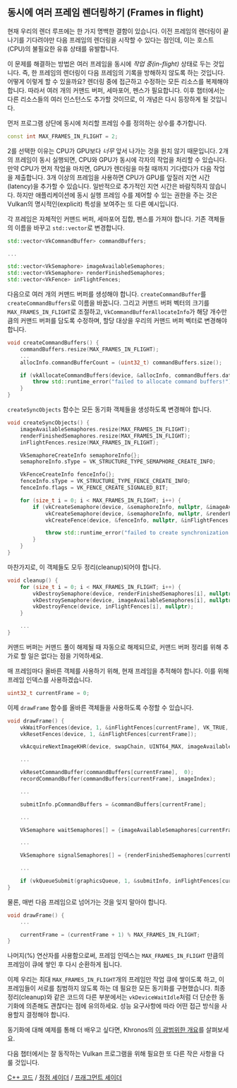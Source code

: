 ## 동시에 여러 프레임 렌더링하기 (Frames in flight)

현재 우리의 렌더 루프에는 한 가지 명백한 결함이 있습니다. 이전 프레임의 렌더링이 끝나기를 기다려야만 다음 프레임의 렌더링을 시작할 수 있다는 점인데, 이는 호스트(CPU)의 불필요한 유휴 상태를 유발합니다.

<!-- insert diagram showing our current render loop and the 'multi frame in flight' render loop -->

이 문제를 해결하는 방법은 여러 프레임을 동시에 *작업 중(in-flight)* 상태로 두는 것입니다. 즉, 한 프레임의 렌더링이 다음 프레임의 기록을 방해하지 않도록 하는 것입니다. 어떻게 이렇게 할 수 있을까요? 렌더링 중에 접근하고 수정하는 모든 리소스를 복제해야 합니다. 따라서 여러 개의 커맨드 버퍼, 세마포어, 펜스가 필요합니다. 이후 챕터에서는 다른 리소스들의 여러 인스턴스도 추가할 것이므로, 이 개념은 다시 등장하게 될 것입니다.

먼저 프로그램 상단에 동시에 처리할 프레임 수를 정의하는 상수를 추가합니다.

```c++
const int MAX_FRAMES_IN_FLIGHT = 2;
```

2를 선택한 이유는 CPU가 GPU보다 *너무* 앞서 나가는 것을 원치 않기 때문입니다. 2개의 프레임이 동시 실행되면, CPU와 GPU가 동시에 각자의 작업을 처리할 수 있습니다. 만약 CPU가 먼저 작업을 마치면, GPU가 렌더링을 마칠 때까지 기다렸다가 다음 작업을 제출합니다. 3개 이상의 프레임을 사용하면 CPU가 GPU를 앞질러 지연 시간(latency)을 추가할 수 있습니다. 일반적으로 추가적인 지연 시간은 바람직하지 않습니다. 하지만 애플리케이션에 동시 실행 프레임 수를 제어할 수 있는 권한을 주는 것은 Vulkan의 명시적인(explicit) 특성을 보여주는 또 다른 예시입니다.

각 프레임은 자체적인 커맨드 버퍼, 세마포어 집합, 펜스를 가져야 합니다. 기존 객체들의 이름을 바꾸고 `std::vector`로 변경합니다.

```c++
std::vector<VkCommandBuffer> commandBuffers;

...

std::vector<VkSemaphore> imageAvailableSemaphores;
std::vector<VkSemaphore> renderFinishedSemaphores;
std::vector<VkFence> inFlightFences;
```

다음으로 여러 개의 커맨드 버퍼를 생성해야 합니다. `createCommandBuffer`를 `createCommandBuffers`로 이름을 바꿉니다. 그리고 커맨드 버퍼 벡터의 크기를 `MAX_FRAMES_IN_FLIGHT`로 조절하고, `VkCommandBufferAllocateInfo`가 해당 개수만큼의 커맨드 버퍼를 담도록 수정하며, 할당 대상을 우리의 커맨드 버퍼 벡터로 변경해야 합니다.

```c++
void createCommandBuffers() {
    commandBuffers.resize(MAX_FRAMES_IN_FLIGHT);
    ...
    allocInfo.commandBufferCount = (uint32_t) commandBuffers.size();

    if (vkAllocateCommandBuffers(device, &allocInfo, commandBuffers.data()) != VK_SUCCESS) {
        throw std::runtime_error("failed to allocate command buffers!");
    }
}
```

`createSyncObjects` 함수는 모든 동기화 객체들을 생성하도록 변경해야 합니다.

```c++
void createSyncObjects() {
    imageAvailableSemaphores.resize(MAX_FRAMES_IN_FLIGHT);
    renderFinishedSemaphores.resize(MAX_FRAMES_IN_FLIGHT);
    inFlightFences.resize(MAX_FRAMES_IN_FLIGHT);

    VkSemaphoreCreateInfo semaphoreInfo{};
    semaphoreInfo.sType = VK_STRUCTURE_TYPE_SEMAPHORE_CREATE_INFO;

    VkFenceCreateInfo fenceInfo{};
    fenceInfo.sType = VK_STRUCTURE_TYPE_FENCE_CREATE_INFO;
    fenceInfo.flags = VK_FENCE_CREATE_SIGNALED_BIT;

    for (size_t i = 0; i < MAX_FRAMES_IN_FLIGHT; i++) {
        if (vkCreateSemaphore(device, &semaphoreInfo, nullptr, &imageAvailableSemaphores[i]) != VK_SUCCESS ||
            vkCreateSemaphore(device, &semaphoreInfo, nullptr, &renderFinishedSemaphores[i]) != VK_SUCCESS ||
            vkCreateFence(device, &fenceInfo, nullptr, &inFlightFences[i]) != VK_SUCCESS) {

            throw std::runtime_error("failed to create synchronization objects for a frame!");
        }
    }
}
```

마찬가지로, 이 객체들도 모두 정리(cleanup)되어야 합니다.

```c++
void cleanup() {
    for (size_t i = 0; i < MAX_FRAMES_IN_FLIGHT; i++) {
        vkDestroySemaphore(device, renderFinishedSemaphores[i], nullptr);
        vkDestroySemaphore(device, imageAvailableSemaphores[i], nullptr);
        vkDestroyFence(device, inFlightFences[i], nullptr);
    }

    ...
}
```

커맨드 버퍼는 커맨드 풀이 해제될 때 자동으로 해제되므로, 커맨드 버퍼 정리를 위해 추가로 할 일은 없다는 점을 기억하세요.

매 프레임마다 올바른 객체를 사용하기 위해, 현재 프레임을 추적해야 합니다. 이를 위해 프레임 인덱스를 사용하겠습니다.

```c++
uint32_t currentFrame = 0;
```

이제 `drawFrame` 함수를 올바른 객체들을 사용하도록 수정할 수 있습니다.

```c++
void drawFrame() {
    vkWaitForFences(device, 1, &inFlightFences[currentFrame], VK_TRUE, UINT64_MAX);
    vkResetFences(device, 1, &inFlightFences[currentFrame]);

    vkAcquireNextImageKHR(device, swapChain, UINT64_MAX, imageAvailableSemaphores[currentFrame], VK_NULL_HANDLE, &imageIndex);

    ...

    vkResetCommandBuffer(commandBuffers[currentFrame],  0);
    recordCommandBuffer(commandBuffers[currentFrame], imageIndex);

    ...

    submitInfo.pCommandBuffers = &commandBuffers[currentFrame];

    ...

    VkSemaphore waitSemaphores[] = {imageAvailableSemaphores[currentFrame]};

    ...

    VkSemaphore signalSemaphores[] = {renderFinishedSemaphores[currentFrame]};

    ...

    if (vkQueueSubmit(graphicsQueue, 1, &submitInfo, inFlightFences[currentFrame]) != VK_SUCCESS) {
}
```

물론, 매번 다음 프레임으로 넘어가는 것을 잊지 말아야 합니다.

```c++
void drawFrame() {
    ...

    currentFrame = (currentFrame + 1) % MAX_FRAMES_IN_FLIGHT;
}
```

나머지(%) 연산자를 사용함으로써, 프레임 인덱스는 `MAX_FRAMES_IN_FLIGHT` 만큼의 프레임이 큐에 쌓인 후 다시 순환하게 됩니다.

<!-- Possibly use swapchain-image-count for renderFinished semaphores, as it can't
be known with a fence whether the semaphore is ready for re-use. -->

이제 우리는 최대 `MAX_FRAMES_IN_FLIGHT`개의 프레임만 작업 큐에 쌓이도록 하고, 이 프레임들이 서로를 침범하지 않도록 하는 데 필요한 모든 동기화를 구현했습니다. 최종 정리(cleanup)와 같은 코드의 다른 부분에서는 `vkDeviceWaitIdle`처럼 더 단순한 동기화에 의존해도 괜찮다는 점에 유의하세요. 성능 요구사항에 따라 어떤 접근 방식을 사용할지 결정해야 합니다.

동기화에 대해 예제를 통해 더 배우고 싶다면, Khronos의 [이 광범위한 개요](https://github.com/KhronosGroup/Vulkan-Docs/wiki/Synchronization-Examples#swapchain-image-acquire-and-present)를 살펴보세요.

다음 챕터에서는 잘 동작하는 Vulkan 프로그램을 위해 필요한 또 다른 작은 사항을 다룰 것입니다.

[C++ 코드](/code/16_frames_in_flight.cpp) /
[정점 셰이더](/code/09_shader_base.vert) /
[프래그먼트 셰이더](/code/09_shader_base.frag)
